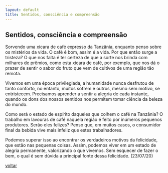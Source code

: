 ```yaml
---
layout: default
title: Sentidos, consciência e compreensão
--- 
```


## Sentidos, consciência e compreensão

Sorvendo uma xícara de café expresso da Tanzânia, enquanto penso sobre os mistérios da vida. O café é bom, assim é a vida. Por que então surge a tristeza? O que nos falta é ter certeza de que a sorte nos brinda com milhares de prêmios, como esta xícara de café, por exemplo, que nos dá o prazer de sentir o sabor do fruto que vem de cultivos de uma região tão remota.

Vivemos em uma época privilegiada, a humanidade nunca desfrutou de tanto conforto, no entanto, muitos sofrem e outros, mesmo sem motivo, se entristecem. Precisamos aprender a sentir a alegria de cada instante, quando os dons dos nossos sentidos nos permitem tomar ciência da beleza do mundo.

Como será o estado de espírito daqueles que colhem o café na Tanzânia? O trabalho em lavouras de café naquela região é feito por inúmeros pequenos produtores. Serão eles felizes? Penso que, em muitos casos, o consumidor final da bebida vive mais infeliz que estes trabalhadores.

Podemos superar isso ao encontrar os verdadeiros motivos da felicidade, que estão nas pequenas coisas. Assim, podemos viver em um estado de alegria permanente, valorizando o que vivemos. Sem esquecer de fazer o bem, o qual é sem dúvida a principal fonte dessa felicidade. (23/07/20)

[voltar](./)